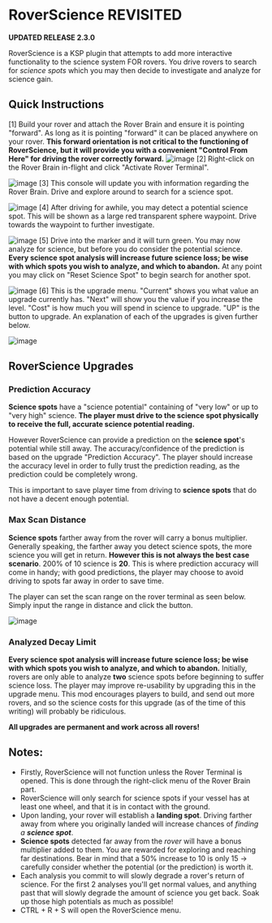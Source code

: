 RoverScience REVISITED
============

**UPDATED RELEASE 2.3.0**

RoverScience is a KSP plugin that attempts to add more interactive functionality to the science system FOR rovers. You drive rovers to search for *science spots* which you may then decide to investigate and analyze for science gain.


## Quick Instructions

[1] Build your rover and attach the Rover Brain and ensure it is pointing "forward". As long as it is pointing "forward" it can be placed anywhere on your rover. **This forward orientation is not critical to the functioning of RoverScience, but it will provide you with a convenient "Control From Here" for driving the rover correctly forward.**
![image](http://i.imgur.com/h23aQHM.png)
[2] Right-click on the Rover Brain in-flight and click "Activate Rover Terminal".

![image](http://i.imgur.com/VaLEFWz.png)
[3] This console will update you with information regarding the Rover Brain. Drive and explore around to search for a science spot.

![image](http://i.imgur.com/PkUaLyB.png)
[4] After driving for awhile, you may detect a potential science spot. This will be shown as a large red transparent sphere waypoint. Drive towards the waypoint to further investigate.

![image](http://i.imgur.com/Q5T06vL.png)
[5] Drive into the marker and it will turn green. You may now analyze for science, but before you do consider the potential science. **Every science spot analysis will increase future science loss; be wise with which spots you wish to analyze, and which to abandon.** At any point you may click on "Reset Science Spot" to begin search for another spot.

![image](http://i.imgur.com/6uRo3Zy.png)
[6] This is the upgrade menu. "Current" shows you what value an upgrade currently has. "Next" will show you the value if you increase the level. "Cost" is how much you will spend in science to upgrade. "UP" is the button to upgrade. An explanation of each of the upgrades is given further below.

![image](http://i.imgur.com/37ssbHz.png)


## RoverScience Upgrades

### Prediction Accuracy

**Science spots** have a "science potential" containing of "very low" or up to "very high" science. **The player must drive to the science spot physically to receive the full, accurate science potential reading.**

However RoverScience can provide a prediction on the **science spot**'s potential while still away. The accuracy/confidence of the prediction is based on the upgrade "Prediction Accuracy". The player should increase the accuracy level in order to fully trust the prediction reading, as the prediction could be completely wrong.

This is important to save player time from driving to **science spots** that do not have a decent enough potential.

### Max Scan Distance

**Science spots** farther away from the rover will carry a bonus multiplier. Generally speaking, the farther away you detect science spots, the more science you will get in return. **However this is not always the best case scenario**. 200% of 10 science is **20**. This is where prediction accuracy will come in handy; with good predictions, the player may choose to avoid driving to spots far away in order to save time.

The player can set the scan range on the rover terminal as seen below. Simply input the range in distance and click the button.

![image](http://i.imgur.com/GyvJnUK.png)


### Analyzed Decay Limit

**Every science spot analysis will increase future science loss; be wise with which spots you wish to analyze, and which to abandon.**
Initially, rovers are only able to analyze **two** science spots before beginning to suffer science loss. The player may improve re-usability by upgrading this in the upgrade menu. This mod encourages players to build, and send out more rovers, and so the science costs for this upgrade (as of the time of this writing) will probably be ridiculous.

**All upgrades are permanent and work across all rovers!**

## Notes:

- Firstly, RoverScience will not function unless the Rover Terminal is opened. This is done through the right-click menu of the Rover Brain part.
- RoverScience will only search for science spots if your vessel has at least one wheel, and that it is in contact with the ground.
- Upon landing, your rover will establish a **landing spot**. Driving farther away from where you originally landed will increase chances of _finding a **science spot**_.
- **Science spots** detected far away from the _rover_ will have a bonus multiplier added to them. You are rewarded for exploring and reaching far destinations. Bear in mind that a 50% increase to 10 is only 15 -> carefully consider whether the potential (or the prediction) is worth it.
- Each analysis you commit to will slowly degrade a rover's return of science. For the first 2 analyses you'll get normal values, and anything past that will slowly degrade the amount of science you get back. Soak up those high potentials as much as possible!
- CTRL + R + S will open the RoverScience menu.
